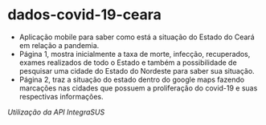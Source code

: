 # dados-covid-19-ceara

- Aplicação mobile para saber como está a situação do Estado do Ceará em relação a pandemia.
- Página 1, mostra inicialmente a taxa de morte, infecção, recuperados, exames realizados de todo o Estado e também a possibilidade de pesquisar uma cidade do Estado do Nordeste para saber sua situação.
- Página 2, traz a situação do estado dentro do google maps fazendo marcações nas cidades que possuem a proliferação do covid-19 e suas respectivas informações.

*Utilização da API IntegraSUS*

